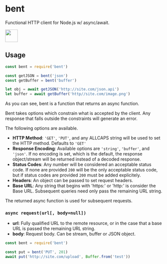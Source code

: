 # bent

Functional HTTP client for Node.js w/ async/await.

<p>
  <a href="https://www.patreon.com/bePatron?u=880479">
    <img src="https://c5.patreon.com/external/logo/become_a_patron_button.png" height="40px" />
  </a>
</p>

## Usage

```javascript
const bent = require('bent')

const getJSON = bent('json')
const getBuffer = bent('buffer')

let obj = await getJSON('http://site.com/json.api')
let buffer = await getBuffer('http//site.com/image.png')
```

As you can see, bent is a function that returns an async function.

Bent takes options which constrain what is accepted by the client.
Any response that falls outside the constraints will generate an error.

The following options are available.

* **HTTP Method**: `'GET'`, `'PUT'`, and any ALLCAPS string will be
  used to set the HTTP method. Defaults to `'GET'`
* **Response Encoding**: Available options are `'string'`, `'buffer'`, and
  `'json'`. If no encoding is set, which is the default, the response
  object/stream will be returned instead of a decoded response.
* **Status Codes**: Any number will be considered an acceptable status code.   If none are provided `200` will be the only acceptable status code, but
  if status codes are provided `200` must be added explicitely.
* **Headers**: An object can be passed to set request headers.
* **Base URL**: Any string that begins with 'https:' or 'http:' is
  consider the Base URL. Subsequent queries need only pass the remaining
  URL string.

The returned async function is used for subsequent requests.

### `async request(url[, body=null])`

* **url**: Fully qualified URL to the remote resource, or in the case that a
  base URL is passed the remaining URL string.
* **body**: Request body. Can be stream, buffer or JSON object.

```javascript
const bent = require('bent')

const put = bent('PUT', 201)
await put('http://site.com/upload', Buffer.from('test'))
```
